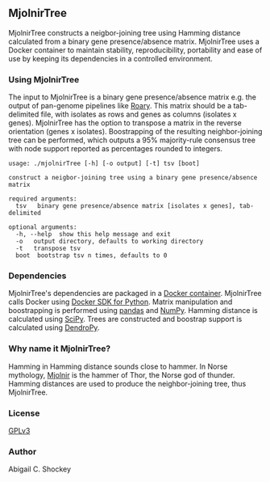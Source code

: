 ## MjolnirTree

MjolnirTree constructs a neigbor-joining tree using Hamming distance calculated from a binary gene presence/absence matrix. MjolnirTree uses a Docker container to maintain stability, reproducibility, portability and ease of use by keeping its dependencies in a controlled environment.

### Using MjolnirTree

The input to MjolnirTree is a binary gene presence/absence matrix e.g. the output of pan-genome pipelines like [Roary](https://sanger-pathogens.github.io/Roary/). This matrix should be a tab-delimited file, with isolates as rows and genes as columns (isolates x genes). MjolnirTree has the option to transpose a matrix in the reverse orientation (genes x isolates). Boostrapping of the resulting neighbor-joining tree can be performed, which outputs a 95% majority-rule consensus tree with node support reported as percentages rounded to integers.

```
usage: ./mjolnirTree [-h] [-o output] [-t] tsv [boot]

construct a neigbor-joining tree using a binary gene presence/absence matrix

required arguments:
  tsv   binary gene presence/absence matrix [isolates x genes], tab-delimited

optional arguments:
  -h, --help  show this help message and exit
  -o   output directory, defaults to working directory
  -t   transpose tsv
  boot  bootstrap tsv n times, defaults to 0
```
### Dependencies
MjolnirTree's dependencies are packaged in a [Docker container](https://hub.docker.com/repository/docker/ashockey/mjolnir-tree). MjolnirTree calls Docker using [Docker SDK for Python](https://pypi.org/project/docker/). Matrix manipulation and boostrapping is performed using [pandas](https://pandas.pydata.org/) and [NumPy](https://numpy.org/). Hamming distance is calculated using [SciPy](https://www.scipy.org/). Trees are constructed and boostrap support is calculated using [DendroPy](https://dendropy.org/).

### Why name it MjolnirTree?

Hamming in Hamming distance sounds close to hammer. In Norse mythology, [Mjolnir](https://en.wikipedia.org/wiki/Mj%C3%B6lnir) is the hammer of Thor, the Norse god of thunder. Hamming distances are used to produce the neighbor-joining tree, thus MjolnirTree.

### License

[GPLv3](https://github.com/AbigailShockey/MjolnirTree/blob/master/LICENSE)

### Author

Abigail C. Shockey
